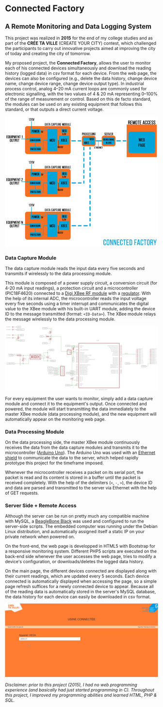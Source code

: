 # Connected Factory
## A Remote Monitoring and Data Logging System

This project was realized in **2015** for the end of my college studies 
and as part of the **CRÉE TA VILLE** (CREATE YOUR CITY) contest, which 
challenged the participants to carry out innovative projects aimed at 
improving the city of today and creating the city of tomorrow.

My proposed project, the **Connected Factory**, allows the user to 
monitor each of his connected devices simultaneously and download the 
reading history (logged data) in csv format for each device. From the 
web page, the devices can also be configured (e.g., delete the data 
history, change device name, change device range, change device output 
type). In industrial process control, analog 4–20 mA current loops are 
commonly used for electronic signalling, with the two values of 4 & 20 
mA representing 0–100% of the range of measurement or control. Based on 
this de facto standard, the modules can be used on any existing 
equipment that follows this standard, or that outputs a direct current 
voltage.

![Connected Factory Diagram](docs/diagram.jpg)

### Data Capture Module

The data capture module reads the input data every five seconds and 
transmits if wirelessly to the data processing module.

This module is composed of a power supply circuit, a conversion circuit 
(for 4-20 mA input readings), a protection circuit and a microcontroller 
(PIC18F4620) connected to a [Digi XBee RF module][digi-xbee] with a 
[regulator][xbee-explorer]. With the help of its internal ADC, the 
microcontroller reads the input voltage every five seconds using a timer 
interrupt and communicates the digital value to the XBee module with his 
built-in UART module, adding the device ID to the message transmitted 
(format: `<ID-Data>`). The XBee module relays the message wirelessly to 
the data processing module.

![Data Capture Module Schematic](docs/schematic.png)

For every equipment the user wants to monitor, simply add a data capture 
module and connect it to the equipment's output. Once connected and 
powered, the module will start transmitting the data immediately to the 
master XBee module (data processing module), and the new equipment will 
automatically appear on the monitoring web page.

### Data Processing Module

On the data processing side, the master XBee module continuously 
receives the data from the data capture modules and transmits it to the 
microcontroller ([Arduino Uno][arduino]). The Arduino Uno was used with 
an [Ethernet shield][ethernet-shield] to communicate the data to the 
server, which helped rapidly prototype this project for the timeframe 
imposed.

Whenever the microcontroller receives a packet on its serial port, the 
packet is read and its content is stored in a buffer until the packet is 
received completely. With the help of the delimiters (`<`, `-`, `>`), 
the device ID and data are parsed and transmitted to the server via 
Ethernet with the help of GET requests.

### Server Side + Remote Access

Although the server can be run on pretty much any compatible machine 
with MySQL, a [BeagleBone Black][bbb] was used and configured to run 
the server-side scripts. The embedded computer was running under the 
Debian Linux distribution, and automatically assigned itself a static IP 
on your private network when powered on.

On the front-end, the web page is developped in HTML5 with Bootstrap for 
a responsive monitoring system. Different PHP5 scripts are executed on 
the back-end side whenever the user accesses the web page, tries to 
modify a device's configuration, or downloads/deletes the logged data 
history.

On the main page, the different devices connected are displayed along 
with their current readings, which are updated every 5 seconds. Each 
device connected is automatically displayed when accessing the page, so 
a simple page refresh suffices for a newly connected device to appear. 
Because all of the reading data is automatically stored in the server's 
MySQL database, the data history for each device can easily be 
downloaded in csv format.

![Web Demo](docs/demo.gif)

*Disclaimer: prior to this project (2015), I had no web programming 
experience (and basically had just started programming in C). Throughout 
this project, I improved my programming abilities and learned HTML, PHP 
& SQL.* 

<!-- Links -->
[digi-xbee]:https://www.digi.com/products/embedded-systems/rf-modules/2-4-ghz-modules/xbee-digimesh-2-4
[xbee-explorer]:https://www.sparkfun.com/products/11373
[arduino]:https://store.arduino.cc/usa/arduino-uno-rev3
[ethernet-shield]: https://www.arduino.cc/en/Reference/Ethernet
[bbb]:https://beagleboard.org/black

